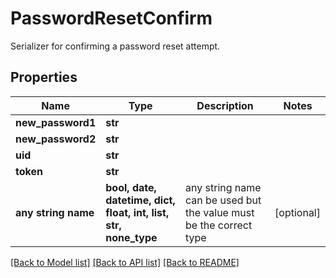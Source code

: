 # PasswordResetConfirm

Serializer for confirming a password reset attempt.

## Properties
Name | Type | Description | Notes
------------ | ------------- | ------------- | -------------
**new_password1** | **str** |  | 
**new_password2** | **str** |  | 
**uid** | **str** |  | 
**token** | **str** |  | 
**any string name** | **bool, date, datetime, dict, float, int, list, str, none_type** | any string name can be used but the value must be the correct type | [optional]

[[Back to Model list]](../README.md#documentation-for-models) [[Back to API list]](../README.md#documentation-for-api-endpoints) [[Back to README]](../README.md)



